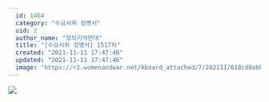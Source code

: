 ```yaml
---
  id: 1464
  category: "수요시위 성명서"
  uid: 2
  author_name: "정의기억연대"
  title: "[수요시위 성명서] 1517차"
  created: "2021-11-11 17:47:46"
  updated: "2021-11-11 17:47:46"
  image: "https://r2.womenandwar.net/kboard_attached/7/202111/618cd8abba1055602418.jpg"
---
```

![](https://r2.womenandwar.net/kboard_attached/7/202111/618cd8abba1055602418.jpg)